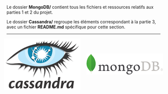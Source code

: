 Le dossier **MongoDB/** contient tous les fichiers et ressources relatifs aux parties 1 et 2 du projet.

Le dossier **Cassandra/** regroupe les éléments correspondant à la partie 3, avec un fichier **README.md** spécifique pour cette section.

---


<div style="display: flex; justify-content: center; align-items: center; gap: 20px;">
  <img src="Cassandra/logo.png" alt="Cassandra" width="250" />
  <img src="MongoDB/logo.png" alt="MongoDB" width="250" />
</div>
